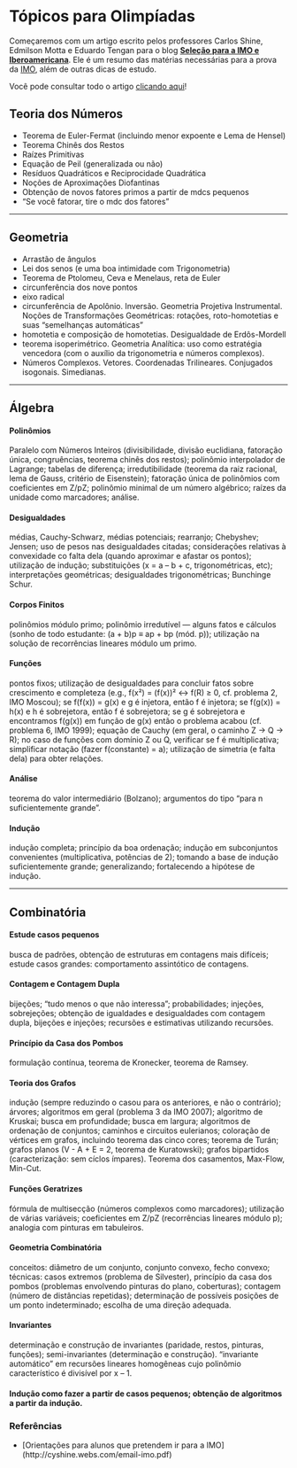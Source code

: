 
# Tópicos para Olimpíadas

Começaremos com um artigo escrito pelos professores Carlos Shine, Edmilson Motta e Eduardo Tengan para o blog [**Seleção para a IMO e Iberoamericana**](http://imoibero.blogspot.com.br/). Ele é um resumo das matérias necessárias para a prova da [IMO](http://www.qilabs.org/guias/olimpiadas-matematica/acervo/imo), além de outras dicas de estudo.

Você pode consultar todo o artigo [clicando aqui](http://cyshine.webs.com/email-imo.pdf)!

## __Teoria dos Números__

- Teorema de Euler-Fermat (incluindo menor expoente e Lema de Hensel)
- Teorema Chinês dos Restos
- Raízes Primitivas
- Equação de Peil (generalizada ou não)
- Resíduos Quadráticos e Reciprocidade Quadrática
- Noções de Aproximações Diofantinas
- Obtenção de novos fatores primos a partir de mdcs pequenos
- “Se você fatorar, tire o mdc dos fatores”

-------

## __Geometria__

- Arrastão de ângulos
- Lei dos senos (e uma boa intimidade com Trigonometria)
- Teorema de Ptolomeu, Ceva e Menelaus, reta de Euler
- circunferência dos nove pontos
- eixo radical
- circunferência de Apolônio. Inversão. Geometria Projetiva Instrumental. Noções de Transformações Geométricas: rotações, roto-homotetias e suas “semelhanças automáticas”
- homotetia e composição de homotetias. Desigualdade de Erdôs-Mordell
- teorema isoperimétrico. Geometria Analítica: uso como estratégia vencedora (com o auxílio da trigonometria e números complexos).
- Números Complexos. Vetores. Coordenadas Trilineares. Conjugados isogonais. Simedianas.

-------

## __Álgebra__

#### __Polinômios__
Paralelo com Números Inteiros (divisibilidade, divisão euclidiana, fatoração única, congruências, teorema chinês dos restos); polinômio interpolador de Lagrange; tabelas de diferença; irredutibilidade (teorema da raiz racional, lema de Gauss, critério de Eisenstein); fatoração única de polinômios com coeficientes em Z/pZ; polinômio minimal de um número algébrico; raízes da unidade como marcadores; análise.

#### __Desigualdades__
médias, Cauchy-Schwarz, médias potenciais; rearranjo; Chebyshev; Jensen; uso de pesos nas desigualdades citadas; considerações relativas à convexidade co falta dela (quando aproximar e afastar os pontos); utilização de indução; substituições (x = a – b + c, trigonométricas, etc); interpretações geométricas; desigualdades trigonométricas; Bunchinge Schur.

#### __Corpos Finitos__
polinômios módulo primo; polinômio irredutível — alguns fatos e cálculos (sonho de todo estudante: (a + b)p ≡ ap + bp (mód. p)); utilização na solução de recorrências lineares módulo um primo.

#### __Funções__
pontos fixos; utilização de desigualdades para concluir fatos sobre crescimento e completeza (e.g., f(x²) = (f(x))² ↔ f(R) ≥ 0, cf. problema 2,  IMO Moscou); se f(f(x)) = g(x) e g é injetora, então f é injetora; se f(g(x)) = h(x) e h é sobrejetora, então f é sobrejetora; se g é sobrejetora e encontramos f(g(x)) em função de g(x) então o problema acabou (cf. problema 6, IMO 1999); equação de Cauchy (em geral, o caminho Z → Q → R); no caso de funções com domínio Z ou Q, verificar se f é multiplicativa; simplificar notação (fazer f(constante) = a); utilização de simetria (e falta dela) para obter relações.

#### __Análise__
teorema do valor intermediário (Bolzano); argumentos do tipo “para n suficientemente grande”.

#### __Indução__
indução completa; princípio da boa ordenação; indução em subconjuntos convenientes (multiplicativa, potências de 2); tomando a base de indução suficientemente grande; generalizando; fortalecendo a hipótese de indução.

-------

## __Combinatória__

#### __Estude casos pequenos__
busca de padrões, obtenção de estruturas em contagens mais difíceis; estude casos grandes: comportamento assintótico de contagens.

#### __Contagem e Contagem Dupla__
bijeções; “tudo menos o que não interessa”; probabilidades; injeções, sobrejeções; obtenção de igualdades e desigualdades com contagem dupla, bijeções e injeções; recursões e estimativas utilizando recursões.

#### __Princípio da Casa dos Pombos__
formulação contínua, teorema de Kronecker, teorema de Ramsey.

#### __Teoria dos Grafos__
indução (sempre reduzindo o casou para os anteriores, e não o contrário); árvores; algoritmos em geral (problema 3 da IMO 2007); algoritmo de Kruskai; busca em profundidade; busca em largura; algoritmos de ordenação de conjuntos; caminhos e circuitos eulerianos; coloração de vértices em grafos, incluindo teorema das cinco cores; teorema de Turán; grafos planos (V - A + E = 2, teorema de Kuratowski); grafos bipartidos (caracterização: sem cíclos ímpares). Teorema dos casamentos, Max-Flow, Min-Cut.

#### __Funções Geratrizes__
fórmula de multisecção (números complexos como marcadores); utilização de várias variáveis; coeficientes em Z/pZ (recorrências lineares módulo p); analogia com pinturas em tabuleiros.

#### __Geometria Combinatória__
conceitos: diâmetro de um conjunto, conjunto convexo, fecho convexo; técnicas: casos extremos (problema de Silvester), princípio da casa dos pombos (problemas envolvendo pinturas do plano, coberturas); contagem (número de distâncias repetidas); determinação de possíveis posições de um ponto indeterminado; escolha de uma direção adequada.

#### __Invariantes__
determinação e construção de invariantes (paridade, restos, pinturas, funções); semi-invariantes (determinação e construção). “invariante automático” em recursões lineares homogêneas cujo polinõmio característico é divisível por x – 1.

#### __Indução__ como fazer a partir de casos pequenos; obtenção de algoritmos a partir da indução.


<section class="notes">

<h3>Referências</h3>

<ul>
	<li>[Orientações para alunos que pretendem ir para a IMO](http://cyshine.webs.com/email-imo.pdf)</li>
</ul>

</section>
